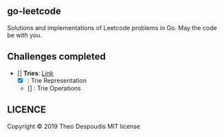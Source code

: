 go-leetcode
---
Solutions and implementations of Leetcode problems in Go.
May the code be with you.

## Challenges completed

- [] **Tries**: [Link](https://leetcode.com/explore/learn/card/trie/150/introduction-to-trie/)
    - [x] : Trie Representation
    - [] : Trie Operations

## LICENCE
Copyright © 2019 Theo Despoudis MIT license
